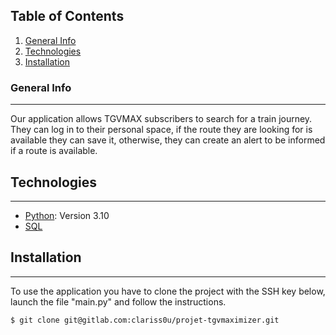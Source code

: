 ## Table of Contents
1. [General Info](#general-info)
2. [Technologies](#technologies)
3. [Installation](#installation)

### General Info
***
Our application allows TGVMAX subscribers to search for a train journey. They can log in to their personal space, if the route they are looking for is available they can save it, otherwise, they can create an alert to be informed if a route is available.

## Technologies
***
* [Python](https://www.python.org/): Version 3.10
* [SQL](https://sql.sh/)

## Installation
***
To use the application you have to clone the project with the SSH key below, launch the file "main.py" and follow the instructions.
```
$ git clone git@gitlab.com:clariss0u/projet-tgvmaximizer.git
